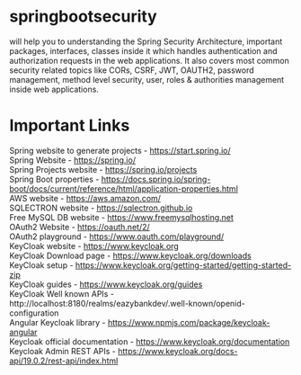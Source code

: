 # springbootsecurity
will help you to understanding the Spring Security Architecture, important packages, interfaces, classes inside it which handles authentication and authorization requests in the web applications. It also covers most common security related topics like CORs, CSRF, JWT, OAUTH2, password management, method level security, user, roles & authorities management inside web applications.

# Important Links
Spring website to generate projects - https://start.spring.io/ <br />
Spring Website - https://spring.io/ <br />
Spring Projects website - https://spring.io/projects <br />
Spring Boot properties - https://docs.spring.io/spring-boot/docs/current/reference/html/application-properties.html <br />
AWS website - https://aws.amazon.com/ <br />
SQLECTRON website - https://sqlectron.github.io <br />
Free MySQL DB website - https://www.freemysqlhosting.net <br />
OAuth2 Website - https://oauth.net/2/ <br />
OAuth2 playground - https://www.oauth.com/playground/ <br />
KeyCloak website - https://www.keycloak.org <br />
KeyCloak Download page - https://www.keycloak.org/downloads <br />
KeyCloak setup - https://www.keycloak.org/getting-started/getting-started-zip <br />
KeyCloak guides - https://www.keycloak.org/guides <br />
KeyCloak Well known APIs - http://localhost:8180/realms/eazybankdev/.well-known/openid-configuration <br />
Angular Keycloak library - https://www.npmjs.com/package/keycloak-angular <br />
Keycloak official documentation - https://www.keycloak.org/documentation <br />
Keycloak Admin REST APIs - https://www.keycloak.org/docs-api/19.0.2/rest-api/index.html <br />

